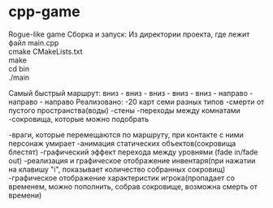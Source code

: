 # cpp-game
Rogue-like game
Сборка и запуск:
Из директории проекта, где лежит файл main.cpp  
cmake CMakeLists.txt  
make  
cd bin  
./main  

Самый быстрый маршрут: вниз - вниз - вниз - вниз - вниз - направо - направо - направо
Реализовано:
-20 карт семи разных типов
-смерти от пустого пространства(воды)
-стены
-переходы между комнатами
-сокровища, которые можно подобрать

-враги, которые перемещаются по маршруту, при контакте с ними персонаж умирает
-анимация статических объектов(сокровища блестят)
-графический эффект перехода между уровнями (fade in/fade out)
-реализация и графическое отображение инвентаря(при нажатии на клавишу "i", показывает количество собранных сокровищ)
-графическое отображение характеристик игрока(пропадает со временем, можно пополнить, собрав сокровище, возможна смерть от времени)